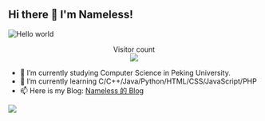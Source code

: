 ## Hi there 👋 I'm Nameless!

<!--
**synthpop123/synthpop123** is a ✨ _special_ ✨ repository because its `README.md` (this file) appears on your GitHub profile.

Here are some ideas to get you started:、
-->

<img src="https://raw.githubusercontent.com/sagar-viradiya/sagar-viradiya/master/resources/banner.png" alt="Hello world">

<p align="center"> 
  Visitor count<br>
  <img src="https://profile-counter.glitch.me/synthpop123/count.svg" />
</p>

- 🔭 I’m currently studying Computer Science in Peking University.
- 🌱 I’m currently learning C/C++/Java/Python/HTML/CSS/JavaScript/PHP
- 📫 Here is my Blog: [Nameless 的 Blog](https://blog.pkulkw.me)

![](https://github-readme-stats.vercel.app/api?username=synthpop123)
